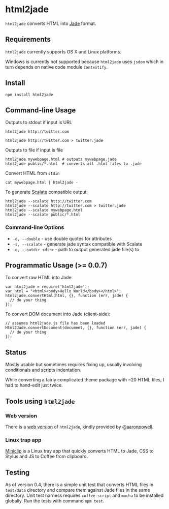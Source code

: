 # html2jade #

`html2jade` converts HTML into [Jade](https://github.com/visionmedia/jade) format.

## Requirements

`html2jade` currently supports OS X and Linux platforms.

Windows is currently not supported because `html2jade` uses `jsdom` which in turn
depends on native code module `Contextify`.

## Install ##

    npm install html2jade

## Command-line Usage ##

Outputs to stdout if input is URL

    html2jade http://twitter.com
    
    html2jade http://twitter.com > twitter.jade
    
Outputs to file if input is file
    
    html2jade mywebpage.html # outputs mywebpage.jade
    html2jade public/*.html  # converts all .html files to .jade

Convert HTML from `stdin`

    cat mywebpage.html | html2jade - 
    
To generate [Scalate](http://scalate.fusesource.org/) compatible output:

    html2jade --scalate http://twitter.com
    html2jade --scalate http://twitter.com > twitter.jade
    html2jade --scalate mywebpage.html
    html2jade --scalate public/*.html

### Command-line Options ###

* `-d, --double` - use double quotes for attributes
* `-s, --scalate` - generate jade syntax compatible with Scalate
* `-o, --outdir <dir>` - path to output generated jade file(s) to

## Programmatic Usage (>= 0.0.7)
    
To convert raw HTML into Jade:

    var html2jade = require('html2jade');
    var html = "<html><body>Hello World</body></html>";
    html2jade.convertHtml(html, {}, function (err, jade) {
      // do your thing
    });
    
To convert DOM document into Jade (client-side):

    // assumes html2jade.js file has been loaded
    Html2Jade.convertDocument(document, {}, function (err, jade) {
      // do your thing
    });

## Status ##

Mostly usable but sometimes requires fixing up, usually involving conditionals and scripts indentation.

While converting a fairly complicated theme package with ~20 HTML files, I had to hand-edit just twice.

## Tools using `html2jade` ##

### Web version ###

There is a [web version](http://html2jade.aaron-powell.com/) of `html2jade`,
kindly provided by [@aaronpowell](https://github.com/aaronpowell).

### Linux trap app ###

[Miniclip](http://myguidingstar.github.com/miniclip/) is a Linux tray app that quickly converts
HTML to Jade, CSS to Stylus and JS to Coffee from clipboard.

## Testing ##

As of version 0.4, there is a simple unit test that converts HTML files in `test/data` directory
and compare them against Jade files in the same directory. Unit test harness requires `coffee-script`
and `mocha` to be installed globally. Run the tests with command `npm test`.
